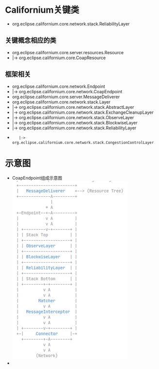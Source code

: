 # Californium关键类
* org.eclipse.californium.core.network.stack.ReliabilityLayer

## 关键概念相应的类
* org.eclipse.californium.core.server.resources.Resource
* |-> org.eclipse.californium.core.CoapResource

## 框架相关
* org.eclipse.californium.core.network.Endpoint
* |-> org.eclipse.californium.core.network.CoapEndpoint
* org.eclipse.californium.core.server.MessageDeliverer
* org.eclipse.californium.core.network.stack.Layer
* |-> org.eclipse.californium.core.network.stack.AbstractLayer
*    |-> org.eclipse.californium.core.network.stack.ExchangeCleanupLayer
*    |-> org.eclipse.californium.core.network.stack.ObserveLayer
*    |-> org.eclipse.californium.core.network.stack.BlockwiseLayer
*    |-> org.eclipse.californium.core.network.stack.ReliabilityLayer
*        |-> org.eclipse.californium.core.network.stack.CongestionControlLayer

# 示意图
* CoapEndpoint组成示意图<br>
  ![CoapEndpoint组成示意图](./diagrams/californium_arch_001.png)
* 
